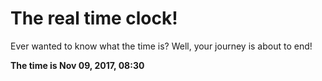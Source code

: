 # The real time clock!

Ever wanted to know what the time is? Well, your journey is about to end!

**The time is Nov 09, 2017, 08:30**